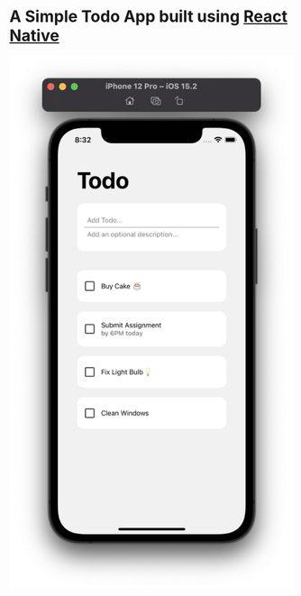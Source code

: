 # A Simple Todo App built using [React Native](https://reactnative.dev)
![screenshot](/assets/screenshots/image.png)
